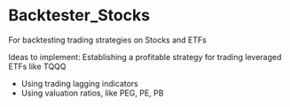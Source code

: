 # Backtester_Stocks
For backtesting trading strategies on Stocks and ETFs

Ideas to implement:
Establishing a profitable strategy for trading leveraged ETFs like TQQQ
- Using trading lagging indicators 
- Using valuation ratios, like PEG, PE, PB
